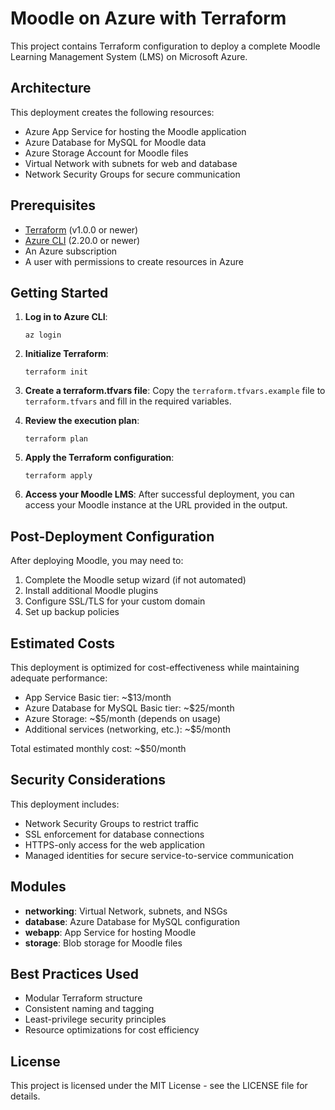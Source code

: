 # Moodle on Azure with Terraform

This project contains Terraform configuration to deploy a complete Moodle Learning Management System (LMS) on Microsoft Azure.

## Architecture

This deployment creates the following resources:
- Azure App Service for hosting the Moodle application
- Azure Database for MySQL for Moodle data
- Azure Storage Account for Moodle files
- Virtual Network with subnets for web and database
- Network Security Groups for secure communication

## Prerequisites

- [Terraform](https://www.terraform.io/downloads.html) (v1.0.0 or newer)
- [Azure CLI](https://docs.microsoft.com/en-us/cli/azure/install-azure-cli) (2.20.0 or newer)
- An Azure subscription
- A user with permissions to create resources in Azure

## Getting Started

1. **Log in to Azure CLI**:
   ```
   az login
   ```

2. **Initialize Terraform**:
   ```
   terraform init
   ```

3. **Create a terraform.tfvars file**:
   Copy the `terraform.tfvars.example` file to `terraform.tfvars` and fill in the required variables.

4. **Review the execution plan**:
   ```
   terraform plan
   ```

5. **Apply the Terraform configuration**:
   ```
   terraform apply
   ```

6. **Access your Moodle LMS**:
   After successful deployment, you can access your Moodle instance at the URL provided in the output.

## Post-Deployment Configuration

After deploying Moodle, you may need to:
1. Complete the Moodle setup wizard (if not automated)
2. Install additional Moodle plugins
3. Configure SSL/TLS for your custom domain
4. Set up backup policies

## Estimated Costs

This deployment is optimized for cost-effectiveness while maintaining adequate performance:
- App Service Basic tier: ~$13/month
- Azure Database for MySQL Basic tier: ~$25/month
- Azure Storage: ~$5/month (depends on usage)
- Additional services (networking, etc.): ~$5/month

Total estimated monthly cost: ~$50/month

## Security Considerations

This deployment includes:
- Network Security Groups to restrict traffic
- SSL enforcement for database connections
- HTTPS-only access for the web application
- Managed identities for secure service-to-service communication

## Modules

- **networking**: Virtual Network, subnets, and NSGs
- **database**: Azure Database for MySQL configuration
- **webapp**: App Service for hosting Moodle
- **storage**: Blob storage for Moodle files

## Best Practices Used

- Modular Terraform structure
- Consistent naming and tagging
- Least-privilege security principles
- Resource optimizations for cost efficiency

## License

This project is licensed under the MIT License - see the LICENSE file for details.